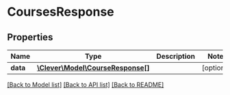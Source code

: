 # CoursesResponse

## Properties
Name | Type | Description | Notes
------------ | ------------- | ------------- | -------------
**data** | [**\Clever\Model\CourseResponse[]**](CourseResponse.md) |  | [optional] 

[[Back to Model list]](../README.md#documentation-for-models) [[Back to API list]](../README.md#documentation-for-api-endpoints) [[Back to README]](../README.md)


